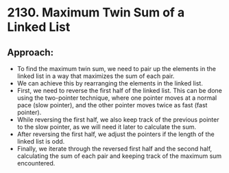 # 2130. Maximum Twin Sum of a Linked List
## Approach:
 - To find the maximum twin sum, we need to pair up the elements in the linked list in a way that maximizes the sum of each pair.
 - We can achieve this by rearranging the elements in the linked list.
 - First, we need to reverse the first half of the linked list. This can be done using the two-pointer technique, where one pointer moves at a normal pace (slow pointer), and the other pointer moves twice as fast (fast pointer).
 - While reversing the first half, we also keep track of the previous pointer to the slow pointer, as we will need it later to calculate the sum.
 - After reversing the first half, we adjust the pointers if the length of the linked list is odd.
 - Finally, we iterate through the reversed first half and the second half, calculating the sum of each pair and keeping track of the maximum sum encountered.
 
